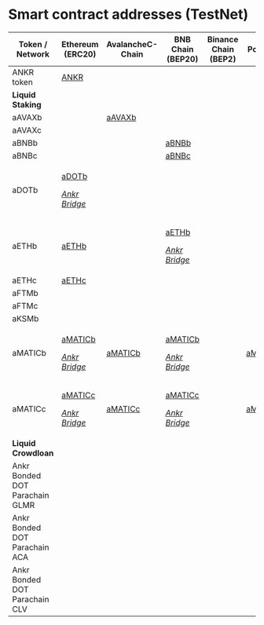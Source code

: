 # Smart contract addresses (TestNet)

| Token / Network                  | Ethereum (ERC20)                                                                                 | AvalancheC-Chain                                                                                   | BNB Chain (BEP20)                                                               | Binance Chain (BEP2) | Polygon                                                                                   | Fantom                                                                                  |
|----------------------------------|--------------------------------------------------------------------------------------------------|----------------------------------------------------------------------------------------------------|-------------------------------------------------------------------------------------------|----------------------|-------------------------------------------------------------------------------------------|-----------------------------------------------------------------------------------------|
| ANKR token                       | [ANKR](https://goerli.etherscan.io/address/0x7feD49F5B0497A060cdcfF50BdBD22E5d07661d8#balances)  |                                                                                                    |                                                                                           |                      |                                                                                           |                                                                                         |
| **Liquid Staking**               |                                                                                                  |                                                                                                    |                                                                                           |                      |                                                                                           |                                                                                         |
| aAVAXb                           |                                                                                                  | [aAVAXb](https://testnet.snowtrace.io/address/0xBd97c29aa3E83C523C9714edCA8DB8881841a593#balances) |                                                                                           |                      |                                                                                           |                                                                                         |
| aAVAXc                           |                                                                                                  |                                                                                                    |                                                                                           |                      |                                                                                           |                                                                                         |
| aBNBb                            |                                                                                                  |                                                                                                    | [aBNBb](https://testnet.bscscan.com/address/0xab56897fe4e9f0757e02b54c27e81b9ddd6a30ae)   |                      |                                                                                           |                                                                                         |
| aBNBc                            |                                                                                                  |                                                                                                    | [aBNBc](https://testnet.bscscan.com/address/0x46de2fbaf41499f298457cd2d9288df4eb1452ab)   |                      |                                                                                           |                                                                                         |
| aDOTb                            |  <p>[aDOTb](https://goerli.etherscan.io/address/0xF8942990985cB8E3196b24B7f9c584945493AC3A)</p><p><em><a href="https://www.ankr.com/docs/staking/bridge/overview">Ankr Bridge</a></em></p>                                                                                                  |                                                                                                    |                                                                                           |                      |                                                                                           |                                                                                         |
| aETHb                            | [aETHb](https://goerli.etherscan.io/address/0xe64FCf6327bB016955EFd36e75a852085270c374)          |                                                                                                    | <p>[aETHb](https://testnet.bscscan.com/address/0x1f28E2FAA7DebF805e2fFbb1D6A104170dD64521)</p><p><em><a href="https://www.ankr.com/docs/staking/bridge/overview">Ankr Bridge</a></em></p>     |                      |                                                                                           |                                                                                         |
| aETHc                            | [aETHc](https://goerli.etherscan.io/address/0x63dC5749fa134fF3B752813388a7215460a8aB01)          |                                                                                                    |                                                                                           |                      |                                                                                           |                                                                                         |
| aFTMb                            |                                                                                                  |                                                                                                    |                                                                                           |                      |  | [aFTMb](https://testnet.ftmscan.com/address/0x65Bc73117C1c8A1E421858650dDA32dcc50B8eE6) |
| aFTMc                            |                                                                                                  |                                                                                                    |                                                                                           |                      |  | [aFTMc](https://testnet.ftmscan.com/address/0x5DA48feC18C1EE2C36308E1e2D569668a0Cd8Edd) |
| aKSMb                            |                                                                                                  |                                                                                                    |                                                                                           |                      |                                                                                           |                                                                                         |
| aMATICb                          | <p>[aMATICb](https://goerli.etherscan.io/token/0x691EE9707B34771b0C280ffC48659b77F8aF7458#balances)</p><p><em><a href="https://www.ankr.com/docs/staking/bridge/overview">Ankr Bridge</a></em></p>   | [aMATICb](https://testnet.bscscan.com/address/0xE453C6EA55FF55c560cf6c391bF0FA630A34BB02)                                                                                                   | <p>[aMATICb](https://testnet.bscscan.com/address/0x7465b49f83bfd74e8df8574d43bfff34edbc1758)</p><p><em><a href="https://www.ankr.com/docs/staking/bridge/overview">Ankr Bridge</a></em></p>   |                      |    [aMATICb](https://goerli.etherscan.io/address/0xc207d085825b57323b4359c0ee7c286a43952b8f)                                                                                       |                                                                                         |
| aMATICc                          | <p>[aMATICc](https://goerli.etherscan.io/token/0x148BF822CAE6a61B2F278801eF4369FddD2a80DF#balances)</p><p><em><a href="https://www.ankr.com/docs/staking/bridge/overview">Ankr Bridge</a></em></p>   | [aMATICc](https://testnet.bscscan.com/address/0xA073139a16728DA8e2ceA0EF164820c0476fFf3C)                                                                                                 | <p>[aMATICc](https://testnet.bscscan.com/address/0x738d96caf7096659db4c1afbf1e1bdfd281f388c)</p><p><em><a href="https://www.ankr.com/docs/staking/bridge/overview">Ankr Bridge</a></em></p>   |                      |  [aMATICc](https://goerli.etherscan.io/address/0x148BF822CAE6a61B2F278801eF4369FddD2a80DF)                                                                                         |                                                                                         |
| **Liquid Crowdloan**             |                                                                                                  |                                                                                                    |                                                                                           |                      |                                                                                           |                                                                                         |
| Ankr Bonded DOT Parachain GLMR   |                                                                                                  |                                                                                                    |                                                                                           |                      |                                                                                           |                                                                                         |
| Ankr Bonded DOT Parachain ACA    |                                                                                                  |                                                                                                    |                                                                                           |                      |                                                                                           |                                                                                         |
| Ankr Bonded DOT Parachain CLV    |                                                                                                  |                                                                                                    |                                                                                           |                      |                                                                                           |                                                                                         |
